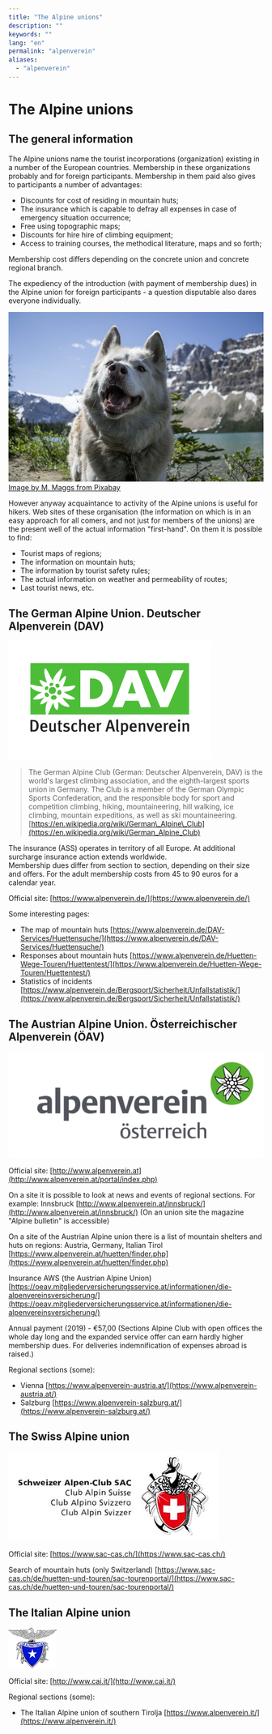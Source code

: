 ```yaml
---
title: "The Alpine unions"
description: ""
keywords: ""
lang: "en"
permalink: "alpenverein"
aliases:
  - "alpenverein"
---
```



# The Alpine unions

## The general information

The Alpine unions name the tourist incorporations (organization) existing in a number of the European countries. Membership in these organizations probably and for foreign participants. Membership in them paid also gives to participants a number of advantages:

* Discounts for cost of residing in mountain huts;
* The insurance which is capable to defray all expenses in case of emergency situation occurrence;
* Free using topographic maps;
* Discounts for hire hire of climbing equipment;
* Access to training courses, the methodical literature, maps and so forth;

Membership cost differs depending on the concrete union and concrete regional branch.

The expediency of the introduction (with payment of membership dues) in the Alpine union for foreign participants - a question disputable also dares everyone individually.

[![](../images/pixabay/highway-2498002_640.jpg)](../images/pixabay/highway-2498002_1280.jpg) [Image by M. Maggs from Pixabay](https://pixabay.com/photos/highway-mountain-trees-forest-2498002/)

However anyway acquaintance to activity of the Alpine unions is useful for hikers. Web sites of these organisation (the information on which is in an easy approach for all comers, and not just for members of the unions) are the present well of the actual information "first-hand". On them it is possible to find:

* Tourist maps of regions;
* The information on mountain huts;
* The information by tourist safety rules;
* The actual information on weather and permeability of routes;
* Last tourist news, etc.

## The German Alpine Union. Deutscher Alpenverein (DAV)

![](../images/Logo_DAV.svg.png)

> The German Alpine Club (German: Deutscher Alpenverein, DAV) is the world's largest climbing association, and the eighth-largest sports union in Germany. The Club is a member of the German Olympic Sports Confederation, and the responsible body for sport and competition climbing, hiking, mountaineering, hill walking, ice climbing, mountain expeditions, as well as ski mountaineering.
> [https://en.wikipedia.org/wiki/German\_Alpine\_Club](https://en.wikipedia.org/wiki/German_Alpine_Club)

The insurance (ASS) operates in territory of all Europe. At additional surcharge insurance action extends worldwide.  
Membership dues differ from section to section, depending on their size and offers. For the adult membership costs from 45 to 90 euros for a calendar year.

Official site: [https://www.alpenverein.de/](https://www.alpenverein.de/)

Some interesting pages:

* The map of mountain huts [https://www.alpenverein.de/DAV-Services/Huettensuche/](https://www.alpenverein.de/DAV-Services/Huettensuche/)
* Responses about mountain huts [https://www.alpenverein.de/Huetten-Wege-Touren/Huettentest/](https://www.alpenverein.de/Huetten-Wege-Touren/Huettentest/)
* Statistics of incidents [https://www.alpenverein.de/Bergsport/Sicherheit/Unfallstatistik/](https://www.alpenverein.de/Bergsport/Sicherheit/Unfallstatistik/)

## The Austrian Alpine Union. Österreichischer Alpenverein (ÖAV)

![](../images/AV_oesterreich_4c_pos.png)

Official site: [http://www.alpenverein.at](http://www.alpenverein.at/portal/index.php)

On a site it is possible to look at news and events of regional sections. For example: Innsbruck [http://www.alpenverein.at/innsbruck/](http://www.alpenverein.at/innsbruck/) (On an union site the magazine "Alpine bulletin" is accessible)

On a site of the Austrian Alpine union there is a list of mountain shelters and huts on regions: Austria, Germany, Italian Tirol [https://www.alpenverein.at/huetten/finder.php](https://www.alpenverein.at/huetten/finder.php)

Insurance AWS (the Austrian Alpine Union) [https://oeav.mitgliederversicherungsservice.at/informationen/die-alpenvereinsversicherung/](https://oeav.mitgliederversicherungsservice.at/informationen/die-alpenvereinsversicherung/)

Annual payment (2019) - €57,00 (Sections Alpine Club with open offices the whole day long and the expanded service offer can earn hardly higher membership dues. For deliveries indemnification of expenses abroad is raised.)

Regional sections (some):

* Vienna [https://www.alpenverein-austria.at/](https://www.alpenverein-austria.at/)
* Salzburg [https://www.alpenverein-salzburg.at/](https://www.alpenverein-salzburg.at/)

## The Swiss Alpine union

![](../images/sac-cas-logo.jpg)

Official site: [https://www.sac-cas.ch/](https://www.sac-cas.ch/)

Search of mountain huts (only Switzerland) [https://www.sac-cas.ch/de/huetten-und-touren/sac-tourenportal/](https://www.sac-cas.ch/de/huetten-und-touren/sac-tourenportal/)

## The Italian Alpine union

![](../images/cai_logo_footer.png)

Official site: [http://www.cai.it/](http://www.cai.it/)

Regional sections (some):

* The Italian Alpine union of southern Tirolja [https://www.alpenverein.it/](https://www.alpenverein.it/)
